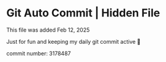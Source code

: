 # Git Auto Commit | Hidden File

This file was added Feb 12, 2025

Just for fun and keeping my daily git commit active 🤪

commit number: 3178487
